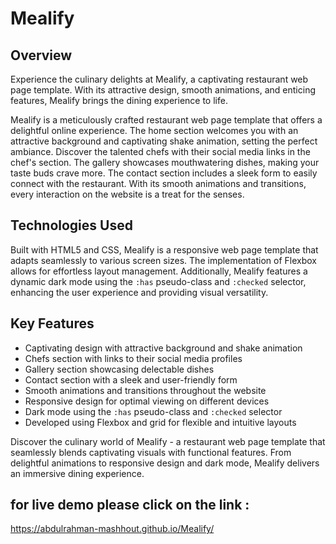 # Mealify

## Overview

Experience the culinary delights at Mealify, a captivating restaurant web page template. With its attractive design, smooth animations, and enticing features, Mealify brings the dining experience to life.

Mealify is a meticulously crafted restaurant web page template that offers a delightful online experience. The home section welcomes you with an attractive background and captivating shake animation, setting the perfect ambiance. Discover the talented chefs with their social media links in the chef's section. The gallery showcases mouthwatering dishes, making your taste buds crave more. The contact section includes a sleek form to easily connect with the restaurant. With its smooth animations and transitions, every interaction on the website is a treat for the senses.

## Technologies Used

Built with HTML5 and CSS, Mealify is a responsive web page template that adapts seamlessly to various screen sizes. The implementation of Flexbox allows for effortless layout management. Additionally, Mealify features a dynamic dark mode using the `:has` pseudo-class and `:checked` selector, enhancing the user experience and providing visual versatility.

## Key Features

- Captivating design with attractive background and shake animation
- Chefs section with links to their social media profiles
- Gallery section showcasing delectable dishes
- Contact section with a sleek and user-friendly form
- Smooth animations and transitions throughout the website
- Responsive design for optimal viewing on different devices
- Dark mode using the `:has` pseudo-class and `:checked` selector
- Developed using Flexbox and grid for flexible and intuitive layouts

Discover the culinary world of Mealify - a restaurant web page template that seamlessly blends captivating visuals with functional features. From delightful animations to responsive design and dark mode, Mealify delivers an immersive dining experience.



##  for live demo please click on the link :
https://abdulrahman-mashhout.github.io/Mealify/
